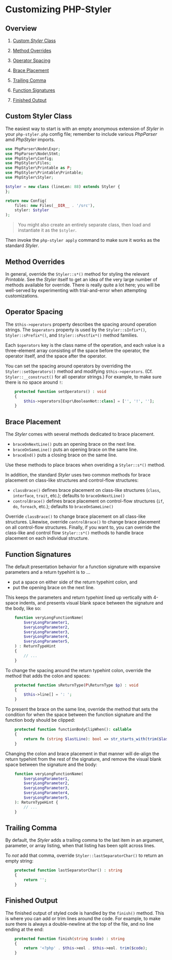 # Customizing PHP-Styler

## Overview

1. [Custom _Styler_ Class](#custom-styler-class)

2. [Method Overrides](#method-overrides)

3. [Operator Spacing](#operator-spacing)

4. [Brace Placement](#brace-placement)

5. [Trailing Comma](#trailing-comma)

6. [Function Signatures](#function-signatures)

7. [Finished Output](#finished-output)


## Custom Styler Class

The easiest way to start is with an empty anonymous extension of _Styler_ in your `php-styler.php` config file; remember to include various _PhpParser_ amd _PhpStyler_ imports.

```php
use PhpParser\Node\Expr;
use PhpParser\Node\Stmt;
use PhpStyler\Config;
use PhpStyler\Files;
use PhpStyler\Printable as P;
use PhpStyler\Printable\Printable;
use PhpStyler\Styler;

$styler = new class (lineLen: 88) extends Styler {
};

return new Config(
    files: new Files(__DIR__ . '/src'),
    styler: $styler
);
```

> You might also create an entirely separate class, then load and instantiate it as the `$styler`.

Then invoke the `php-styler apply` command to make sure it works as the standard _Styler_.

## Method Overrides

In general, override the `Styler::s*()` method for styling the relevant _Printable_. See the _Styler_ itself to get an idea of the very large number of methods available for override. There is really quite a lot here; you will be well-served by experimenting with trial-and-error when attempting customizations.

## Operator Spacing

The `$this->operators` property describes the spacing around operation strings. The `$operators` property is used by the `Styler::sInfix*()`, `Styler::sPrefix*()`, and `Styler::sPostfix*()` method families.

Each `$operators` key is the class name of the operation, and each value is a three-element array consisting of the space before the operator, the operator itself, and the space after the operator.

You can set the spacing around operators by overriding the `Styler::setOperators()` method and modifying `$this->operators`. (Cf. `Styler::__construct()` for all operator strings.) For example, to make sure there is no space around `!`:

```php
    protected function setOperators() : void
    {
        $this->operators[Expr\BooleanNot::class] = ['', '!', ''];
    }
```

## Brace Placement

The _Styler_ comes with several methods dedicated to brace placement.

- `braceOnNextLine()` puts an opening brace on the next line.
- `braceOnSameLine()` puts an opening brace on the same line.
- `braceEnd()` puts a closing brace on the same line.

Use these methods to place braces when overiding a `Styler::s*()` method.

In addition, the standard _Styler_ uses two common methods for brace placement on class-like structures and control-flow structures:

- `classBrace()` defines brace placement on class-like structures (`class`, `interface`, `trait`, etc.); defaults to `braceOnNextLine()`
- `controlBrace()` defines brace placement on control-flow structures (`if`, `do`, `foreach`, etc.); defaults to `braceOnSameLine()`

Override `classBrace()` to change brace placement on all class-like structures. Likewise, override `controlBrace()` to change brace placement on all control-flow structures. Finally, if you want to, you can override the class-like and control flow `Styler::s*()` methods to handle brace placement on each individual structure.

## Function Signatures

The default presentation behavior for a function signature with expansive parameters and a return typehint is to ...

- put a space on either side of the return typehint colon, and
- put the opening brace on the next line.

This keeps the parameters and return typehint lined up vertically with 4-space indents, and presents visual blank space between the signature and the body, like so:

```php
    function veryLongFunctionName(
        $veryLongParameter1,
        $veryLongParameter2,
        $veryLongParameter3,
        $veryLongParameter4,
        $veryLongParameter5,
    ) : ReturnTypeHint
    {
        // ...
    }
```

To change the spacing around the return typehint colon, override the method that adds the colon and spaces:

```php
    protected function sReturnType(P\ReturnType $p) : void
    {
        $this->line[] = ': ';
    }
```

To present the brace on the same line, override the method that sets the condition for when the space between the function signature and the function body should be clipped:

```php
    protected function functionBodyClipWhen(): callable
    {
        return fn (string $lastLine): bool => str_starts_with(trim($lastLine), ')');
    }
```

Changing the colon and brace placement in that manner will de-align the return typehint from the rest of the signature, and remove the visual blank space between the signature and the body:

```php
    function veryLongFunctionName(
        $veryLongParameter1,
        $veryLongParameter2,
        $veryLongParameter3,
        $veryLongParameter4,
        $veryLongParameter5,
    ): ReturnTypeHint {
        // ...
    }
```


## Trailing Comma

By default, the _Styler_ adds a trailing comma to the last item in an argument, parameter, or array listing, when that listing has been split across lines.

To *not* add that comma, override `Styler::lastSeparatorChar()` to return an empty string:

```php
    protected function lastSeparatorChar() : string
    {
        return '';
    }
```

## Finished Output

The finished output of styled code is handled by the `finish()` method. This is where you can add or trim lines around the code. For example, to make sure there is always a double-newline at the top of the file, and no line ending at the end:

```php
    protected function finish(string $code) : string
    {
        return '<?php' . $this->eol . $this->eol. trim($code);
    }
```
